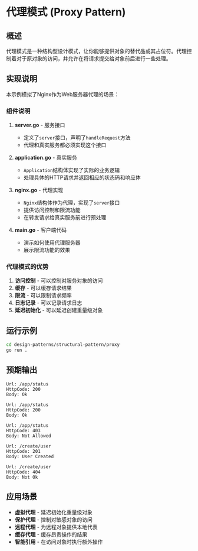 # 代理模式 (Proxy Pattern)

## 概述

代理模式是一种结构型设计模式，让你能够提供对象的替代品或其占位符。代理控制着对于原对象的访问，并允许在将请求提交给对象前后进行一些处理。

## 实现说明

本示例模拟了Nginx作为Web服务器代理的场景：

### 组件说明

1. **server.go** - 服务接口
   - 定义了`server`接口，声明了`handleRequest`方法
   - 代理和真实服务都必须实现这个接口

2. **application.go** - 真实服务
   - `Application`结构体实现了实际的业务逻辑
   - 处理具体的HTTP请求并返回相应的状态码和响应体

3. **nginx.go** - 代理实现
   - `Nginx`结构体作为代理，实现了`server`接口
   - 提供访问控制和限流功能
   - 在转发请求给真实服务前进行预处理

4. **main.go** - 客户端代码
   - 演示如何使用代理服务器
   - 展示限流功能的效果

### 代理模式的优势

1. **访问控制** - 可以控制对服务对象的访问
2. **缓存** - 可以缓存请求结果
3. **限流** - 可以限制请求频率
4. **日志记录** - 可以记录请求日志
5. **延迟初始化** - 可以延迟创建重量级对象

## 运行示例

```bash
cd design-patterns/structural-pattern/proxy
go run .
```

## 预期输出

```
Url: /app/status
HttpCode: 200
Body: Ok

Url: /app/status
HttpCode: 200
Body: Ok

Url: /app/status
HttpCode: 403
Body: Not Allowed

Url: /create/user
HttpCode: 201
Body: User Created

Url: /create/user
HttpCode: 404
Body: Not Ok
```

## 应用场景

- **虚拟代理** - 延迟初始化重量级对象
- **保护代理** - 控制对敏感对象的访问
- **远程代理** - 为远程对象提供本地代表
- **缓存代理** - 缓存昂贵操作的结果
- **智能引用** - 在访问对象时执行额外操作
